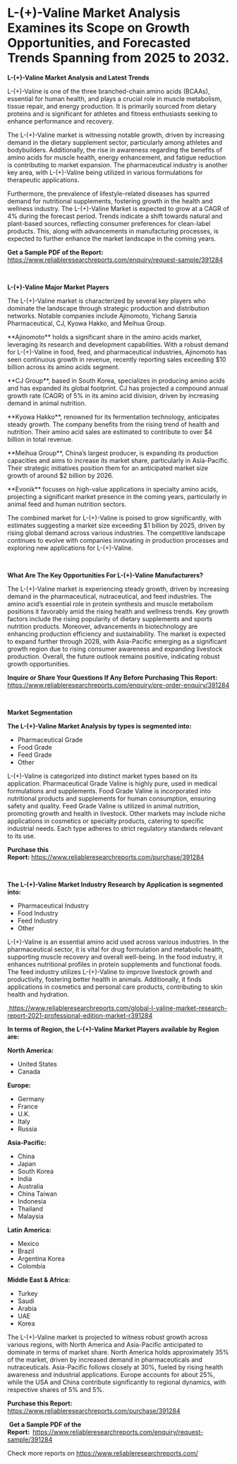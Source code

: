 <p><h1>L-(+)-Valine Market Analysis Examines its Scope on Growth Opportunities, and Forecasted Trends Spanning from 2025 to 2032.</h1></p><p><strong>L-(+)-Valine Market Analysis and Latest Trends</strong></p>
<p><p>L-(+)-Valine is one of the three branched-chain amino acids (BCAAs), essential for human health, and plays a crucial role in muscle metabolism, tissue repair, and energy production. It is primarily sourced from dietary proteins and is significant for athletes and fitness enthusiasts seeking to enhance performance and recovery.</p><p>The L-(+)-Valine market is witnessing notable growth, driven by increasing demand in the dietary supplement sector, particularly among athletes and bodybuilders. Additionally, the rise in awareness regarding the benefits of amino acids for muscle health, energy enhancement, and fatigue reduction is contributing to market expansion. The pharmaceutical industry is another key area, with L-(+)-Valine being utilized in various formulations for therapeutic applications.</p><p>Furthermore, the prevalence of lifestyle-related diseases has spurred demand for nutritional supplements, fostering growth in the health and wellness industry. The L-(+)-Valine Market is expected to grow at a CAGR of 4% during the forecast period. Trends indicate a shift towards natural and plant-based sources, reflecting consumer preferences for clean-label products. This, along with advancements in manufacturing processes, is expected to further enhance the market landscape in the coming years.</p></p>
<p><strong>Get a Sample PDF of the Report:&nbsp;</strong> <a href="https://www.reliableresearchreports.com/enquiry/request-sample/391284?utm_campaign=2788&utm_medium=2&utm_source=Github&utm_content=ia&utm_term=29032025&utm_id=l-valine">https://www.reliableresearchreports.com/enquiry/request-sample/391284</a></p>
<p>&nbsp;</p>
<p><strong>L-(+)-Valine Major Market Players</strong></p>
<p><p>The L-(+)-Valine market is characterized by several key players who dominate the landscape through strategic production and distribution networks. Notable companies include Ajinomoto, Yichang Sanxia Pharmaceutical, CJ, Kyowa Hakko, and Meihua Group.</p><p>**Ajinomoto** holds a significant share in the amino acids market, leveraging its research and development capabilities. With a robust demand for L-(+)-Valine in food, feed, and pharmaceutical industries, Ajinomoto has seen continuous growth in revenue, recently reporting sales exceeding $10 billion across its amino acids segment.</p><p>**CJ Group**, based in South Korea, specializes in producing amino acids and has expanded its global footprint. CJ has projected a compound annual growth rate (CAGR) of 5% in its amino acid division, driven by increasing demand in animal nutrition. </p><p>**Kyowa Hakko**, renowned for its fermentation technology, anticipates steady growth. The company benefits from the rising trend of health and nutrition. Their amino acid sales are estimated to contribute to over $4 billion in total revenue.</p><p>**Meihua Group**, China’s largest producer, is expanding its production capacities and aims to increase its market share, particularly in Asia-Pacific. Their strategic initiatives position them for an anticipated market size growth of around $2 billion by 2026.</p><p>**Evonik** focuses on high-value applications in specialty amino acids, projecting a significant market presence in the coming years, particularly in animal feed and human nutrition sectors.</p><p>The combined market for L-(+)-Valine is poised to grow significantly, with estimates suggesting a market size exceeding $1 billion by 2025, driven by rising global demand across various industries. The competitive landscape continues to evolve with companies innovating in production processes and exploring new applications for L-(+)-Valine.</p></p>
<p>&nbsp;</p>
<p><strong>What Are The Key Opportunities For L-(+)-Valine Manufacturers?</strong></p>
<p><p>The L-(+)-Valine market is experiencing steady growth, driven by increasing demand in the pharmaceutical, nutraceutical, and feed industries. The amino acid’s essential role in protein synthesis and muscle metabolism positions it favorably amid the rising health and wellness trends. Key growth factors include the rising popularity of dietary supplements and sports nutrition products. Moreover, advancements in biotechnology are enhancing production efficiency and sustainability. The market is expected to expand further through 2028, with Asia-Pacific emerging as a significant growth region due to rising consumer awareness and expanding livestock production. Overall, the future outlook remains positive, indicating robust growth opportunities.</p></p>
<p><strong>Inquire or Share Your Questions If Any Before Purchasing This Report:</strong> <a href="https://www.reliableresearchreports.com/enquiry/pre-order-enquiry/391284?utm_campaign=2788&utm_medium=2&utm_source=Github&utm_content=ia&utm_term=29032025&utm_id=l-valine">https://www.reliableresearchreports.com/enquiry/pre-order-enquiry/391284</a></p>
<p>&nbsp;</p>
<p><strong>Market Segmentation</strong></p>
<p><strong>The L-(+)-Valine Market Analysis by types is segmented into:</strong></p>
<p><ul><li>Pharmaceutical Grade</li><li>Food Grade</li><li>Feed Grade</li><li>Other</li></ul></p>
<p><p>L-(+)-Valine is categorized into distinct market types based on its application. Pharmaceutical Grade Valine is highly pure, used in medical formulations and supplements. Food Grade Valine is incorporated into nutritional products and supplements for human consumption, ensuring safety and quality. Feed Grade Valine is utilized in animal nutrition, promoting growth and health in livestock. Other markets may include niche applications in cosmetics or specialty products, catering to specific industrial needs. Each type adheres to strict regulatory standards relevant to its use.</p></p>
<p><strong>Purchase this Report:&nbsp;</strong><a href="https://www.reliableresearchreports.com/purchase/391284?utm_campaign=2788&utm_medium=2&utm_source=Github&utm_content=ia&utm_term=29032025&utm_id=l-valine">https://www.reliableresearchreports.com/purchase/391284</a></p>
<p>&nbsp;</p>
<p><strong>The L-(+)-Valine Market Industry Research by Application is segmented into:</strong></p>
<p><ul><li>Pharmaceutical Industry</li><li>Food Industry</li><li>Feed Industry</li><li>Other</li></ul></p>
<p><p>L-(+)-Valine is an essential amino acid used across various industries. In the pharmaceutical sector, it is vital for drug formulation and metabolic health, supporting muscle recovery and overall well-being. In the food industry, it enhances nutritional profiles in protein supplements and functional foods. The feed industry utilizes L-(+)-Valine to improve livestock growth and productivity, fostering better health in animals. Additionally, it finds applications in cosmetics and personal care products, contributing to skin health and hydration.</p></p>
<p><a href="https://www.reliableresearchreports.com/global-l-valine-market-research-report-2021-professional-edition-market-r391284?utm_campaign=2788&utm_medium=2&utm_source=Github&utm_content=ia&utm_term=29032025&utm_id=l-valine">&nbsp;https://www.reliableresearchreports.com/global-l-valine-market-research-report-2021-professional-edition-market-r391284</a></p>
<p><strong>In terms of Region, the L-(+)-Valine Market Players available by Region are:</strong></p>
<p>
    <p> <strong> North America: </strong>
        <ul>
            <li>United States</li>
            <li>Canada</li>
        </ul>
        </p> 
    <p> <strong> Europe: </strong>
        <ul>
            <li>Germany</li>
            <li>France</li>
            <li>U.K.</li>
            <li>Italy</li>
            <li>Russia</li>
        </ul>
        </p> 
    <p> <strong> Asia-Pacific: </strong>
        <ul>
            <li>China</li>
            <li>Japan</li>
            <li>South Korea</li>
            <li>India</li>
            <li>Australia</li>
            <li>China Taiwan</li>
            <li>Indonesia</li>
            <li>Thailand</li>
            <li>Malaysia</li>
        </ul>
        </p> 
    <p> <strong> Latin America: </strong>
        <ul>
            <li>Mexico</li>
            <li>Brazil</li>
            <li>Argentina Korea</li>
            <li>Colombia</li>
        </ul>
        </p> 
    <p> <strong> Middle East & Africa: </strong>
        <ul>
            <li>Turkey</li>
            <li>Saudi</li>
            <li>Arabia</li>
            <li>UAE</li>
            <li>Korea</li>
        </ul>
    </p>
    </p>
<p><p>The L-(+)-Valine market is projected to witness robust growth across various regions, with North America and Asia-Pacific anticipated to dominate in terms of market share. North America holds approximately 35% of the market, driven by increased demand in pharmaceuticals and nutraceuticals. Asia-Pacific follows closely at 30%, fueled by rising health awareness and industrial applications. Europe accounts for about 25%, while the USA and China contribute significantly to regional dynamics, with respective shares of 5% and 5%.</p></p>
<p><strong>Purchase this Report: </strong><a href="https://www.reliableresearchreports.com/purchase/391284?utm_campaign=2788&utm_medium=2&utm_source=Github&utm_content=ia&utm_term=29032025&utm_id=l-valine">https://www.reliableresearchreports.com/purchase/391284</a></p>
<p>&nbsp;<strong>Get a Sample PDF of the Report:&nbsp;&nbsp;</strong><a href="https://www.reliableresearchreports.com/enquiry/request-sample/391284?utm_campaign=2788&utm_medium=2&utm_source=Github&utm_content=ia&utm_term=29032025&utm_id=l-valine">https://www.reliableresearchreports.com/enquiry/request-sample/391284</a></p>
<p><strong></strong></p>
<p>Check more reports on <a href="https://www.reliableresearchreports.com/?utm_campaign=2788&utm_medium=2&utm_source=Github&utm_content=ia&utm_term=29032025&utm_id=l-valine">https://www.reliableresearchreports.com/</a></p>